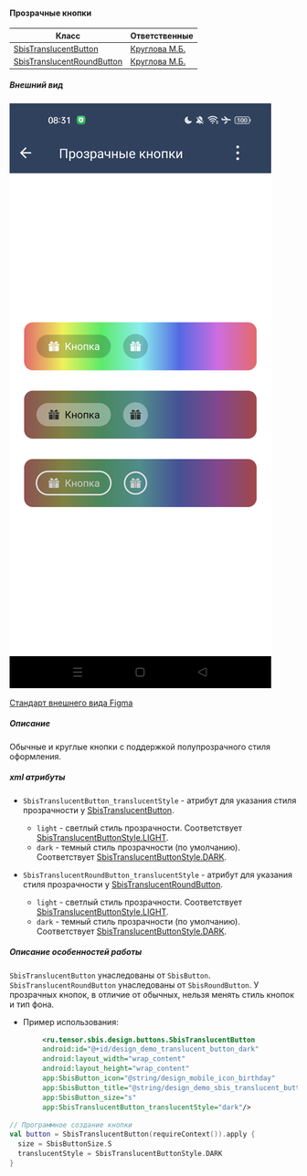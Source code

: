 #### Прозрачные кнопки

| Класс                                                                                                   | Ответственные                                                                       |
|---------------------------------------------------------------------------------------------------------|-------------------------------------------------------------------------------------|
| [SbisTranslucentButton](src/main/java/ru/tensor/sbis/design/buttons/SbisTranslucentButton.kt)           | [Круглова М.Б.](https://online.sbis.ru/person/8a7248e7-b4b2-4c2e-a988-3534eab414f8) |
| [SbisTranslucentRoundButton](src/main/java/ru/tensor/sbis/design/buttons/SbisTranslucentRoundButton.kt) | [Круглова М.Б.](https://online.sbis.ru/person/8a7248e7-b4b2-4c2e-a988-3534eab414f8) |

##### Внешний вид
![SbisTranslucentButton и SbisTranslucentRoundButton в Design-demo](doc_resources/sbis_translucent_button.png)

[Стандарт внешнего вида Figma](https://www.figma.com/proto/jiBHWKdBGD4sv7RDIOvIrw/%D0%9A%D0%BD%D0%BE%D0%BF%D0%BA%D0%B8-%26-Property-Grid?page-id=78330%3A31422&type=design&node-id=88535-72459&t=DhuMe2mLzeB6jHIK-0&scaling=min-zoom&starting-point-node-id=88535%3A72459&show-proto-sidebar=1&hide-ui=1)

##### Описание
Обычные и круглые кнопки с поддержкой полупрозрачного стиля оформления.

##### xml атрибуты

- `SbisTranslucentButton_translucentStyle` - атрибут для указания стиля прозрачности у [SbisTranslucentButton](src/main/java/ru/tensor/sbis/design/buttons/SbisTranslucentButton.kt).
    - `light` - светлый стиль прозрачности. Соответствует [SbisTranslucentButtonStyle.LIGHT](src/main/java/ru/tensor/sbis/design/buttons/translucent/models/SbisTranslucentButtonStyle.kt).
    - `dark` - темный стиль прозрачности (по умолчанию). Соответствует [SbisTranslucentButtonStyle.DARK](src/main/java/ru/tensor/sbis/design/buttons/translucent/models/SbisTranslucentButtonStyle.kt).

- `SbisTranslucentRoundButton_translucentStyle` - атрибут для указания стиля прозрачности у [SbisTranslucentRoundButton](src/main/java/ru/tensor/sbis/design/buttons/SbisTranslucentRoundButton.kt).
    - `light` - светлый стиль прозрачности. Соответствует [SbisTranslucentButtonStyle.LIGHT](src/main/java/ru/tensor/sbis/design/buttons/translucent/models/SbisTranslucentButtonStyle.kt).
    - `dark` - темный стиль прозрачности (по умолчанию). Соответствует [SbisTranslucentButtonStyle.DARK](src/main/java/ru/tensor/sbis/design/buttons/translucent/models/SbisTranslucentButtonStyle.kt).

##### Описание особенностей работы

`SbisTranslucentButton` унаследованы от `SbisButton`.
`SbisTranslucentRoundButton` унаследованы от `SbisRoundButton`.
У прозрачных кнопок, в отличие от обычных, нельзя менять стиль кнопок и тип фона.

- Пример использования:
```xml
        <ru.tensor.sbis.design.buttons.SbisTranslucentButton
        android:id="@+id/design_demo_translucent_button_dark"
        android:layout_width="wrap_content"
        android:layout_height="wrap_content"
        app:SbisButton_icon="@string/design_mobile_icon_birthday"
        app:SbisButton_title="@string/design_demo_sbis_translucent_button_default_title"
        app:SbisButton_size="s"
        app:SbisTranslucentButton_translucentStyle="dark"/>
```
```kotlin
// Программное создание кнопки
val button = SbisTranslucentButton(requireContext()).apply {
  size = SbisButtonSize.S
  translucentStyle = SbisTranslucentButtonStyle.DARK
}
```